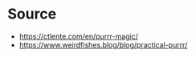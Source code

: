 # Source 

- https://ctlente.com/en/purrr-magic/
- https://www.weirdfishes.blog/blog/practical-purrr/
